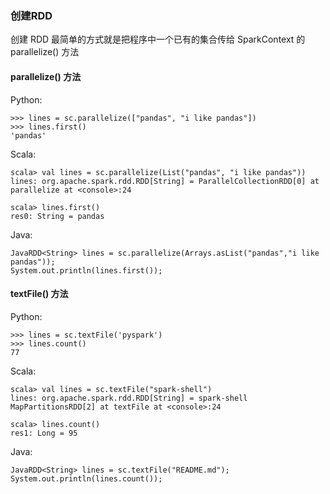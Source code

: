 ### 创建RDD
创建 RDD 最简单的方式就是把程序中一个已有的集合传给 SparkContext 的 parallelize() 方法

#### parallelize() 方法
Python:
```
>>> lines = sc.parallelize(["pandas", "i like pandas"])
>>> lines.first()
'pandas'
```
Scala:
```
scala> val lines = sc.parallelize(List("pandas", "i like pandas"))
lines: org.apache.spark.rdd.RDD[String] = ParallelCollectionRDD[0] at parallelize at <console>:24
   
scala> lines.first()
res0: String = pandas
```
Java:
```
JavaRDD<String> lines = sc.parallelize(Arrays.asList("pandas","i like pandas"));
System.out.println(lines.first());
```
#### textFile() 方法
Python:
``` 
>>> lines = sc.textFile('pyspark')
>>> lines.count()
77
```
Scala:
``` 
scala> val lines = sc.textFile("spark-shell")
lines: org.apache.spark.rdd.RDD[String] = spark-shell MapPartitionsRDD[2] at textFile at <console>:24

scala> lines.count()
res1: Long = 95
```
Java:
``` 
JavaRDD<String> lines = sc.textFile("README.md");
System.out.println(lines.count());
```